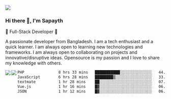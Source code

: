 <!-- **sapayth/sapayth** is a ✨ _special_ ✨ repository because its `README.md` (this file) appears on your GitHub profile.

Here are some ideas to get you started:

- 🔭 I’m currently working on ...
- 🌱 I’m currently learning ...
- 👯 I’m looking to collaborate on ...
- 🤔 I’m looking for help with ...
- 💬 Ask me about ...
- 📫 How to reach me: ...
- 😄 Pronouns: ...
- ⚡ Fun fact: ...
-->
![](https://user-images.githubusercontent.com/74038190/226190894-18e959ba-d458-4a94-ac44-790190f2a947.gif)
### Hi there 👋, I'm Sapayth

🚀 Full-Stack Developer 🚀

A passionate developer from Bangladesh. I am a tech enthusiast and a quick learner. I am always open to learning new technologies and frameworks. I am always open to collaborating on projects and innovative/disruptive ideas. Opensource is my passion and I love to share my knowledge with others.

<div>
<a href="https://github.com/sapayth/github-readme-stats">
  <img align="left" src="https://github-readme-stats.vercel.app/api?username=sapayth&show_icons=true&count_private=true" />
</a>
<a href="https://github.com/sapayth/github-readme-stats">
  <img align="left" src="https://github-readme-stats.vercel.app/api/top-langs/?username=sapayth" />
</a>
</div>
<!--START_SECTION:waka-->

```txt
PHP               8 hrs 33 mins   ███████████░░░░░░░░░░░░░░   44.41 %
JavaScript        6 hrs 28 mins   ████████▒░░░░░░░░░░░░░░░░   33.58 %
textmate          1 hr 28 mins    ██░░░░░░░░░░░░░░░░░░░░░░░   07.68 %
Vue.js            1 hr 16 mins    █▓░░░░░░░░░░░░░░░░░░░░░░░   06.58 %
JSON              1 hr 12 mins    █▓░░░░░░░░░░░░░░░░░░░░░░░   06.23 %
```

<!--END_SECTION:waka-->
